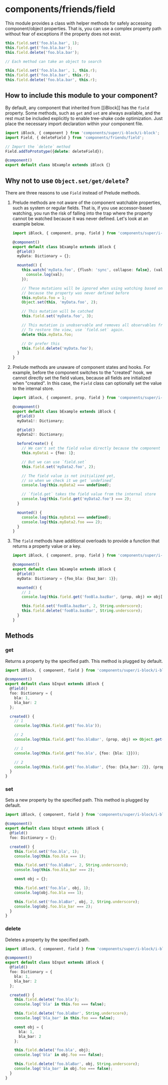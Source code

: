 # components/friends/field

This module provides a class with helper methods for safely accessing component/object properties.
That is, you can use a complex property path without fear of exceptions if the property does not exist.

```js
this.field.set('foo.bla.bar', 1);
this.field.get('foo.bla.bar');
this.field.delete('foo.bla.bar');

// Each method can take an object to search

this.field.set('foo.bla.bar', 1, this.r);
this.field.get('foo.bla.bar', this.r);
this.field.delete('foo.bla.bar', this.r);
```

## How to include this module to your component?

By default, any component that inherited from [[iBlock]] has the `field` property.
Some methods, such as `get` and `set` are always available, and the rest must be included explicitly to enable tree-shake
code optimization. Just place the necessary import declaration within your component file.

```typescript
import iBlock, { component } from 'components/super/i-block/i-block';
import Field, { deleteField } from 'components/friends/field';

// Import the `delete` method
Field.addToPrototype({delete: deleteField});

@component()
export default class bExample extends iBlock {}
```

## Why not to use `Object.set/get/delete`?

There are three reasons to use `Field` instead of Prelude methods.

1. Prelude methods are not aware of the component watchable properties, such as system or regular fields.
   That is, if you use accessor-based watching, you run the risk of falling into the trap where the property cannot
   be watched because it was never defined. Let's look at an example below.

   ```typescript
   import iBlock, { component, prop, field } from 'components/super/i-block/i-block';

   @component()
   export default class bExample extends iBlock {
     @field()
     myData: Dictionary = {};

     mounted() {
       this.watch('myData.foo', {flush: 'sync', collapse: false}, (val) => {
         console.log(val);
       });

       // These mutations will be ignored when using watching based on assessors due to technical restrictions
       // because the property was never defined before
       this.myData.foo = 1;
       Object.set(this, 'myData.foo', 2);

       // This mutation will be catched
       this.field.set('myData.foo', 3);

       // This mutation is unobservable and removes all observables from the property.
       // To restore the view, use `field.set` again.
       delete this.myData.foo;

       // Or prefer this
       this.field.delete('myData.foo');
     }
   }
   ```

2. Prelude methods are unaware of component states and hooks. For example, before the component switches to the "created" hook,
   we cannot directly set the field values, because all fields are initialized when "created". In this case,
   the `Field` class can optionally set the value to the internal store.

   ```typescript
   import iBlock, { component, prop, field } from 'components/super/i-block/i-block';

   @component()
   export default class bExample extends iBlock {
     @field()
     myData1!: Dictionary;

     @field()
     myData2!: Dictionary;

     beforeCreate() {
       // We can't set the field value directly because the component hasn't switched to `created` yet
       this.myData1 = {foo: 1};

       // But we can use `field.set`
       this.field.set('myData2.foo', 2);

       // The field value is not initialized yet,
       // so when we check it we get `undefined`
       console.log(this.myData2 === undefined);

       // `field.get` takes the field value from the internal store
       console.log(this.field.get('myData2.foo') === 2);
     }

     mounted() {
       console.log(this.myData1 === undefined);
       console.log(this.myData2.foo === 2);
     }
   }
   ```

3. The `field` methods have additional overloads to provide a function that returns a property value or a key.

   ```typescript
   import iBlock, { component, prop, field } from 'components/super/i-block/i-block';

   @component()
   export default class bExample extends iBlock {
     @field()
     myData: Dictionary = {foo_bla: {baz_bar: 1}};

     mounted() {
       // 1
       console.log(this.field.get('fooBla.bazBar', (prop, obj) => obj[prop.underscore()]));

       this.field.set('fooBla.bazBar', 2, String.underscore);
       this.field.delete('fooBla.bazBar', String.underscore);
     }
   }
   ```

## Methods

### get

Returns a property by the specified path.
This method is plugged by default.

```typescript
import iBlock, { component, field } from 'components/super/i-block/i-block';

@component()
export default class bInput extends iBlock {
  @field()
  foo: Dictionary = {
    bla: 1,
    bla_bar: 2
  };

  created() {
    // 1
    console.log(this.field.get('foo.bla'));

    // 2
    console.log(this.field.get('foo.blaBar', (prop, obj) => Object.get(obj, prop.underscore())));

    // 1
    console.log(this.field.get('foo.bla', {foo: {bla: 1}}));

    // 2
    console.log(this.field.get('foo.blaBar', {foo: {bla_bar: 2}}, (prop, obj) => Object.get(obj, prop.underscore())));
  }
}
```

### set

Sets a new property by the specified path.
This method is plugged by default.

```typescript
import iBlock, { component, field } from 'components/super/i-block/i-block';

@component()
export default class bInput extends iBlock {
  @field()
  foo: Dictionary = {};

  created() {
    this.field.set('foo.bla', 1);
    console.log(this.foo.bla === 1);

    this.field.set('foo.blaBar', 2, String.underscore);
    console.log(this.foo.bla_bar === 2);

    const obj = {};

    this.field.set('foo.bla', obj, 1);
    console.log(obj.foo.bla === 1);

    this.field.set('foo.blaBar', obj, 2, String.underscore);
    console.log(obj.foo.bla_bar === 2);
  }
}
```

### delete

Deletes a property by the specified path.

```typescript
import iBlock, { component, field } from 'components/super/i-block/i-block';

@component()
export default class bInput extends iBlock {
  @field()
  foo: Dictionary = {
    bla: 1,
    bla_bar: 2
  };

  created() {
    this.field.delete('foo.bla');
    console.log('bla' in this.foo === false);

    this.field.delete('foo.blaBar', String.underscore);
    console.log('bla_bar' in this.foo === false);

    const obj = {
      bla: 1,
      bla_bar: 2
    };

    this.field.delete('foo.bla', obj);
    console.log('bla' in obj.foo === false);

    this.field.delete('foo.blaBar', obj, String.underscore);
    console.log('bla_bar' in obj.foo === false);
  }
}
```
